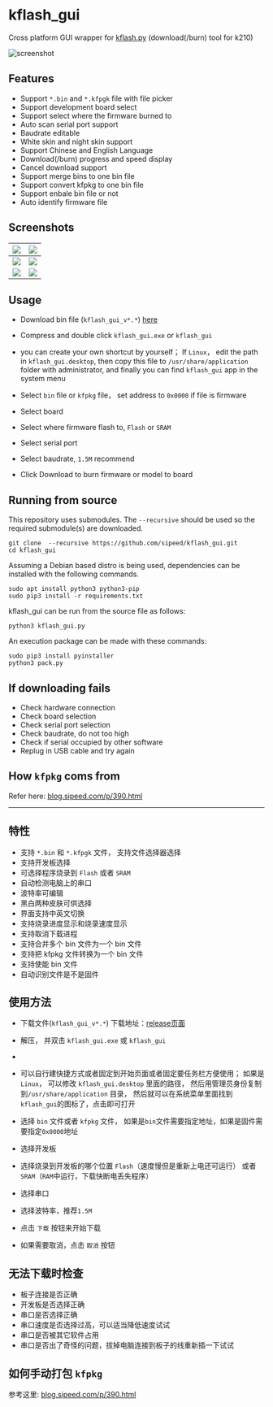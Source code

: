 kflash_gui
=============

Cross platform GUI wrapper for [kflash.py](https://github.com/sipeed/kflash.py.git) (download(/burn) tool for k210)


![screenshot](kflash_gui_data/assets/screenshot_kflash_gui_v1.5.png)

## Features

* Support `*.bin` and `*.kfpgk` file with file picker
* Support development board select
* Support select where the firmware burned to
* Auto scan serial port support
* Baudrate editable
* White skin and night skin support
* Support Chinese and English Language 
* Download(/burn) progress and speed display
* Cancel download support
* Support merge bins to one bin file
* Support convert kfpkg to one bin file
* Support enbale bin file or not
* Auto identify firmware file


## Screenshots

| ![](kflash_gui_data/assets/screenshot_1.png) | ![](kflash_gui_data/assets/screenshot_2.png) |
| -| -|
| ![](kflash_gui_data/assets/screenshot_download.png) | ![](kflash_gui_data/assets/screenshot_download_en.png) |
| ![](kflash_gui_data/assets/screenshot_en.png) | ![](kflash_gui_data/assets/screenshot_file.png) |



## Usage

* Download bin file (`kflash_gui_v*.*`)  [here](https://github.com/sipeed/kflash_gui/releases)

* Compress and double click `kflash_gui.exe` or `kflash_gui`

* you can create your own shortcut by yourself； If `Linux`， edit the path in `kflash_gui.desktop`, then copy this file to `/usr/share/application` folder with administrator, and finally you can find `kflash_gui` app in the system menu

* Select `bin` file or `kfpkg` file， set address to `0x0000` if file is firmware
* Select board
* Select where firmware flash to, `Flash` or `SRAM`
* Select serial port
* Select baudrate, `1.5M` recommend
* Click Download to burn firmware or model to board

## Running from source

This repository uses submodules. The ``--recursive`` should be used so the required submodule(s) are downloaded.

```
git clone  --recursive https://github.com/sipeed/kflash_gui.git
cd kflash_gui
```

Assuming a Debian based distro is being used, dependencies can be installed with the following commands.

```
sudo apt install python3 python3-pip
sudo pip3 install -r requirements.txt
```

kflash_gui can be run from the source file as follows:

```
python3 kflash_gui.py
```

An execution package can be made with these commands:

```shell
sudo pip3 install pyinstaller
python3 pack.py
```


## If downloading fails

* Check hardware connection
* Check board selection
* Check serial port selection
* Check baudrate, do not too high
* Check if serial occupied by other software
* Replug in USB cable and try again

## How `kfpkg` coms from

Refer here: [blog.sipeed.com/p/390.html](http://blog.sipeed.com/p/390.html)

---------------------------

## 特性

* 支持 `*.bin` 和 `*.kfpgk` 文件， 支持文件选择器选择
* 支持开发板选择
* 可选择程序烧录到 `Flash` 或者 `SRAM`
* 自动检测电脑上的串口
* 波特率可编辑
* 黑白两种皮肤可供选择
* 界面支持中英文切换
* 支持烧录进度显示和烧录速度显示
* 支持取消下载进程
* 支持合并多个 bin 文件为一个 bin 文件
* 支持把 kfpkg 文件转换为一个 bin 文件
* 支持使能 bin 文件
* 自动识别文件是不是固件

## 使用方法

* 下载文件(`kflash_gui_v*.*`)  下载地址：[release页面](https://github.com/sipeed/kflash_gui/releases)

* 解压， 并双击 `kflash_gui.exe` 或 `kflash_gui`
* 
* 可以自行建快捷方式或者固定到开始页面或者固定要任务栏方便使用； 如果是 `Linux`， 可以修改 `kflash_gui.desktop` 里面的路径， 然后用管理员身份复制到`/usr/share/application` 目录， 然后就可以在系统菜单里面找到`kflash_gui`的图标了，点击即可打开

* 选择 `bin` 文件或者 `kfpkg` 文件， 如果是`bin`文件需要指定地址，如果是固件需要指定`0x0000`地址
* 选择开发板
* 选择烧录到开发板的哪个位置 `Flash`（速度慢但是重新上电还可运行） 或者 `SRAM`（`RAM`中运行，下载快断电丢失程序）
* 选择串口
* 选择波特率，推荐`1.5M`
* 点击 `下载` 按钮来开始下载
* 如果需要取消，点击 `取消` 按钮

## 无法下载时检查

* 板子连接是否正确
* 开发板是否选择正确
* 串口是否选择正确
* 串口速度是否选择过高，可以适当降低速度试试
* 串口是否被其它软件占用
* 串口是否出了奇怪的问题，拔掉电脑连接到板子的线重新插一下试试

## 如何手动打包 `kfpkg`

参考这里: [blog.sipeed.com/p/390.html](http://blog.sipeed.com/p/390.html)








